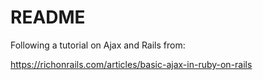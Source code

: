 # README

Following a tutorial on Ajax and Rails from:

https://richonrails.com/articles/basic-ajax-in-ruby-on-rails


